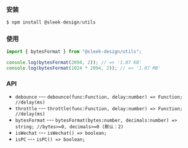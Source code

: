 ### 安装

```js
$ npm install @sleek-design/utils
```

### 使用

```js
import { bytesFormat } from "@sleek-design/utils";

console.log(bytesFormat(2094, 2)); // => '1.07 KB'
console.log(bytesFormat(1024 * 2094, 2)); // => '1.07 MB'
```

### API
- `debounce` --- `debounce(func:Function, delay:number) => Function; //delay(ms)`
- `throttle` --- `throttle(func:Function, delay:number) => Function; //delay(ms)`
- `bytesFormat` --- `bytesFormat(bytes:number, decimals:number) => string; //bytes>=0, decimals>=0 (默认：2)`
- `isWechat` --- `isWechat() => boolean;`
- `isPC` --- `isPC() => boolean;`